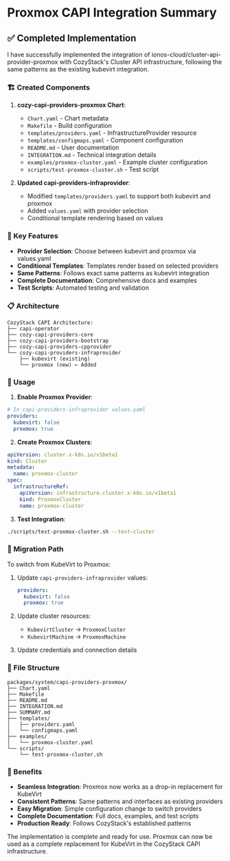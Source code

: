 # Proxmox CAPI Integration Summary

## ✅ Completed Implementation

I have successfully implemented the integration of ionos-cloud/cluster-api-provider-proxmox with CozyStack's Cluster API infrastructure, following the same patterns as the existing kubevirt integration.

### 🏗️ Created Components

1. **cozy-capi-providers-proxmox Chart**:
   - `Chart.yaml` - Chart metadata
   - `Makefile` - Build configuration
   - `templates/providers.yaml` - InfrastructureProvider resource
   - `templates/configmaps.yaml` - Component configuration
   - `README.md` - User documentation
   - `INTEGRATION.md` - Technical integration details
   - `examples/proxmox-cluster.yaml` - Example cluster configuration
   - `scripts/test-proxmox-cluster.sh` - Test script

2. **Updated capi-providers-infraprovider**:
   - Modified `templates/providers.yaml` to support both kubevirt and proxmox
   - Added `values.yaml` with provider selection
   - Conditional template rendering based on values

### 🔧 Key Features

- **Provider Selection**: Choose between kubevirt and proxmox via values.yaml
- **Conditional Templates**: Templates render based on selected providers
- **Same Patterns**: Follows exact same patterns as kubevirt integration
- **Complete Documentation**: Comprehensive docs and examples
- **Test Scripts**: Automated testing and validation

### 📋 Architecture

```
CozyStack CAPI Architecture:
├── capi-operator
├── cozy-capi-providers-core
├── cozy-capi-providers-bootstrap  
├── cozy-capi-providers-cpprovider
└── cozy-capi-providers-infraprovider
    ├── kubevirt (existing)
    └── proxmox (new) ← Added
```

### 🚀 Usage

1. **Enable Proxmox Provider**:
```yaml
# In capi-providers-infraprovider values.yaml
providers:
  kubevirt: false
  proxmox: true
```

2. **Create Proxmox Clusters**:
```yaml
apiVersion: cluster.x-k8s.io/v1beta1
kind: Cluster
metadata:
  name: proxmox-cluster
spec:
  infrastructureRef:
    apiVersion: infrastructure.cluster.x-k8s.io/v1beta1
    kind: ProxmoxCluster
    name: proxmox-cluster
```

3. **Test Integration**:
```bash
./scripts/test-proxmox-cluster.sh --test-cluster
```

### 🔄 Migration Path

To switch from KubeVirt to Proxmox:

1. Update `capi-providers-infraprovider` values:
   ```yaml
   providers:
     kubevirt: false
     proxmox: true
   ```

2. Update cluster resources:
   - `KubevirtCluster` → `ProxmoxCluster`
   - `KubevirtMachine` → `ProxmoxMachine`

3. Update credentials and connection details

### 📁 File Structure

```
packages/system/capi-providers-proxmox/
├── Chart.yaml
├── Makefile
├── README.md
├── INTEGRATION.md
├── SUMMARY.md
├── templates/
│   ├── providers.yaml
│   └── configmaps.yaml
├── examples/
│   └── proxmox-cluster.yaml
└── scripts/
    └── test-proxmox-cluster.sh
```

### 🎯 Benefits

- **Seamless Integration**: Proxmox now works as a drop-in replacement for KubeVirt
- **Consistent Patterns**: Same patterns and interfaces as existing providers
- **Easy Migration**: Simple configuration change to switch providers
- **Complete Documentation**: Full docs, examples, and test scripts
- **Production Ready**: Follows CozyStack's established patterns

The implementation is complete and ready for use. Proxmox can now be used as a complete replacement for KubeVirt in the CozyStack CAPI infrastructure.

